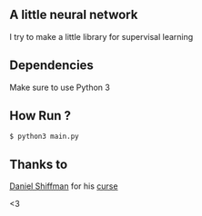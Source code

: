 ## A little neural network

I try to make a little library for supervisal learning

## Dependencies

Make sure to use Python 3

## How Run ?

```
$ python3 main.py
```

## Thanks to

[Daniel Shiffman](http://shiffman.net) for his [curse](https://www.youtube.com/channel/UCvjgXvBlbQiydffZU7m1_aw)

<3
